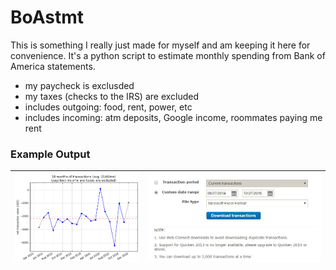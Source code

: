 # BoAstmt
This is something I really just made for myself and am keeping it here for convenience. It's a python script to estimate monthly spending  from Bank of America statements.
* my paycheck is exclusded
* my taxes (checks to the IRS) are excluded
* includes outgoing: food, rent, power, etc
* includes incoming: atm deposits, Google income, roommates paying me rent

### Example Output

![](expenses.png) | ![](download.JPG)
---|---
